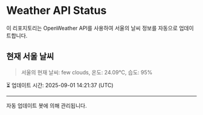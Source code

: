 
# Weather API Status

이 리포지토리는 OpenWeather API를 사용하여 서울의 날씨 정보를 자동으로 업데이트합니다.

## 현재 서울 날씨
> 서울의 현재 날씨: few clouds, 온도: 24.09°C, 습도: 95%

⏳ 업데이트 시간: 2025-09-01 14:21:37 (UTC)

---
자동 업데이트 봇에 의해 관리됩니다.
